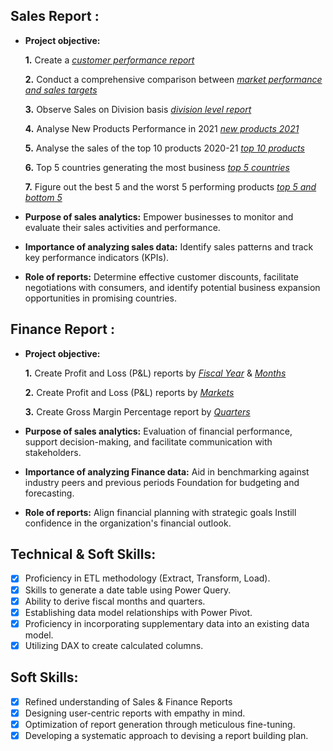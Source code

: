 ## Sales Report :


- **Project objective:** 

    **1.** Create a _[customer performance report](https://github.com/davissurajraj/Excel-Sales-Analysis/blob/d89aae903563f15a7f9bf4ed587ddbd361a03fb7/Customer%20Performance.pdf)_ 

    **2.** Conduct a comprehensive comparison between _[market performance and sales targets](https://github.com/davissurajraj/Excel-Sales-Analysis/blob/c61ef69affa94bd44dd1eda5749360bbd3873f75/Market%20Performance%20Report.pdf)_
  
   **3.** Observe Sales on Division basis _[division level report](https://github.com/davissurajraj/Excel-Sales-Analysis/blob/9c29910d28e1179c01c110655b1dcb85081dd30a/Division%20Level%20Report.pdf)_

  **4.** Analyse New Products Performance in 2021 _[new products 2021](https://github.com/davissurajraj/Excel-Sales-Analysis/blob/94eef51f8b8b068dfe63461eab31bd2c179a2746/New%20Products%20-%202021.pdf)_

  **5.** Analyse the sales of the top 10 products 2020-21 _[top 10 products](https://github.com/davissurajraj/Excel-Sales-Analysis/blob/ac4e36338843308daf1a886379e30a61d207eb08/Top%2010%20Products.pdf)_

  **6.** Top 5 countries generating the most business _[top 5 countries](https://github.com/davissurajraj/Excel-Sales-Analysis/blob/84fd0251525aaa02a022046a1a144edee2092996/Top%205%20Countries%20-%202021.pdf)_

  **7.** Figure out the best 5 and the worst 5 performing products _[top 5 and bottom 5](https://github.com/davissurajraj/Excel-Sales-Analysis/blob/3e45f2491335b9b01f6d415aafd72d2f8473342d/Top%205%20and%20Bottom%205.pdf)_
- **Purpose of sales analytics:** Empower businesses to monitor and evaluate their sales activities and performance.

- **Importance of analyzing sales data:** Identify sales patterns and track key performance indicators (KPIs).

- **Role of reports:** Determine effective customer discounts, facilitate negotiations with consumers, and identify potential business expansion opportunities in promising countries.


## Finance Report :

- **Project objective:** 

    **1.** Create Profit and Loss (P&L) reports by _[Fiscal Year](https://github.com/davissurajraj/Excel-Sales-Analysis/blob/ad5f84627a63e344d432b05a66feaf66af10d46c/P%26L%20Years.pdf)_ & _[Months](https://github.com/davissurajraj/Excel-Sales-Analysis/blob/aeea2e0739e0089e279c78cbcc5de87eb87d6832/P%20%26%20L%20for%20Months.pdf)_ 

   **2.** Create Profit and Loss (P&L) reports by _[Markets](https://github.com/davissurajraj/Excel-Sales-Analysis/blob/7a1d71bb7482c4ffc824552da8aa84a666caa446/P%20%26%20L%20for%20Markets.pdf)_

  **3.** Create Gross Margin Percentage report by _[Quarters](https://github.com/davissurajraj/Excel-Sales-Analysis/blob/f6afc2628c5d399b6da364d4a6f2e13d3a8fe421/GM%25%20by%20Quarters.pdf)_

- **Purpose of sales analytics:** Evaluation of financial performance, support decision-making, and facilitate communication with stakeholders.

- **Importance of analyzing Finance data:** Aid in benchmarking against industry peers and previous periods Foundation for budgeting and forecasting.

- **Role of reports:** Align financial planning with strategic goals Instill confidence in the organization's financial outlook.


## Technical & Soft Skills:
- [x]	Proficiency in ETL methodology (Extract, Transform, Load).
- [x]	Skills to generate a date table using Power Query.
- [x]	Ability to derive fiscal months and quarters.
- [x]	Establishing data model relationships with Power Pivot.
- [x]	Proficiency in incorporating supplementary data into an existing data model.
- [x]	Utilizing DAX to create calculated columns.

## Soft Skills:
- [x]	Refined understanding of Sales & Finance Reports
- [x]	Designing user-centric reports with empathy in mind.
- [x]	Optimization of report generation through meticulous fine-tuning.
- [x]	Developing a systematic approach to devising a report building plan.
